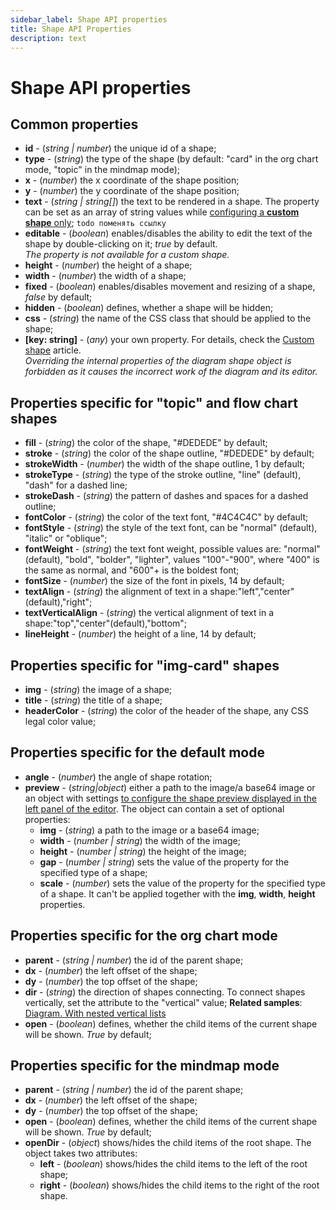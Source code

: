 ```yaml
---
sidebar_label: Shape API properties
title: Shape API Properties 
description: text
---
```


# Shape API properties

## Common properties

- **id** - (*string | number*) the unique id of a shape;
- **type** - (*string*) the type of the shape (by default: "card" in the org chart mode, "topic" in the mindmap mode);
- **x** - (*number*) the x coordinate of the shape position;
- **y** - (*number*) the y coordinate of the shape position;
- **text** - (*string | string[]*) the text to be rendered in a shape. The property can be set as an array of string values while [configuring a **custom shape** only](common_guides/configuration.md#creatingcustomshapes); ```todo поменять ссылку```
- **editable** - (*boolean*) enables/disables the ability to edit the text of the shape by double-clicking on it; *true* by default. <br>*The property is not available for a custom shape.*
- **height** - (*number*) the height of a shape;
- **width** - (*number*) the width of a shape;
- **fixed** - (*boolean*) enables/disables movement and resizing of a shape, *false* by default;
- **hidden** - (*boolean*) defines, whether a shape will be hidden;
- **css** - (*string*) the name of the CSS class that should be applied to the shape;
- **[key: string]** - (*any*) your own property. For details, check the [Custom shape](../custom_shape/) article. <br>*Overriding the internal properties of the diagram shape object is forbidden as it causes the incorrect work of the diagram and its editor.*
## Properties specific for "topic" and flow chart shapes

- **fill** - (*string*) the color of the shape, "#DEDEDE" by default;
- **stroke** - (*string*) the color of the shape outline, "#DEDEDE" by default;
- **strokeWidth** - (*number*) the width of the shape outline, 1 by default;
- **strokeType** - (*string*) the type of the stroke outline, "line" (default), "dash" for a dashed line;
- **strokeDash** - (*string*) the pattern of dashes and spaces for a dashed outline;
- **fontColor** - (*string*) the color of the text font, "#4C4C4C" by default;
- **fontStyle** - (*string*) the style of the text font, can be "normal" (default), "italic" or "oblique";
- **fontWeight** - (*string*) the text font weight, possible values are: "normal" (default), "bold", "bolder", "lighter", values "100"-"900", where "400" is the same as normal, and "600"+ is the boldest font;
- **fontSize** - (*number*) the size of the font in pixels, 14 by default;
- **textAlign** - (*string*) the alignment of text in a shape:"left","center"(default),"right";
- **textVerticalAlign** - (*string*) the vertical alignment of text in a shape:"top","center"(default),"bottom";
- **lineHeight** - (*number*) the height of a line, 14 by default;

## Properties specific for "img-card" shapes

- **img** - (*string*) the image of a shape;
- **title** - (*string*) the title of a shape;
- **headerColor** - (*string*) the color of the header of the shape, any CSS legal color value;

## Properties specific for the default mode

- **angle** - (*number*) the angle of shape rotation;
- **preview** - (*string|object*) either a path to the image/a base64 image or an object with settings [to configure the shape preview displayed in the left panel of the editor](../../guides/diagram_editor/left_panel/#setting-shape-preview). The object can contain a set of optional properties:
  - **img** - (*string*) a path to the image or a base64 image;
  - **width** - (*number | string*) the width of the image;
  - **height** - (*number | string*) the height of the image;
  - **gap** - (*number | string*) sets the value of the [](../api/editor/gappreview_property.md) property for the specified type of a shape;
  - **scale** - (*number*) sets the value of the [](../api/editor/scalepreview_property.md) property for the specified type of a shape. It can't be applied together with the **img**, **width**, **height** properties.

## Properties specific for the org chart mode

- **parent** - (*string | number*) the id of the parent shape;
- **dx** - (*number*) the left offset of the shape;
- **dy** - (*number*) the top offset of the shape;
- **dir** - (*string*) the direction of shapes connecting. To connect shapes vertically, set the attribute to the "vertical" value;
**Related samples**: [Diagram. With nested vertical lists](https://snippet.dhtmlx.com/98tzmzpg)
- **open** - (*boolean*) defines, whether the child items of the current shape will be shown. *True* by default;

## Properties specific for the mindmap mode

- **parent** - (*string | number*) the id of the parent shape;
- **dx** - (*number*) the left offset of the shape;
- **dy** - (*number*) the top offset of the shape;
- **open** - (*boolean*) defines, whether the child items of the current shape will be shown. *True* by default;
- **openDir** - (*object*) shows/hides the child items of the root shape. The object takes two attributes:
    - **left** - (*boolean*) shows/hides the child items to the left of the root shape;
    - **right** - (*boolean*) shows/hides the child items to the right of the root shape.
